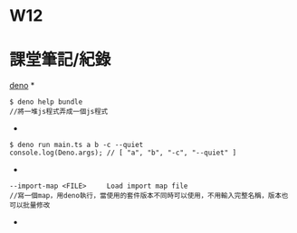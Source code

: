 # W12
# 課堂筆記/紀錄
[deno](https://deno.land/manual@v1.16.3/introduction)
* 
```
$ deno help bundle
//將一堆js程式弄成一個js程式
```
* 
```
$ deno run main.ts a b -c --quiet
console.log(Deno.args); // [ "a", "b", "-c", "--quiet" ]
```
* 
```
--import-map <FILE>     Load import map file
//寫一個map，用deno執行，當使用的套件版本不同時可以使用，不用輸入完整名稱，版本也可以批量修改
```
* 